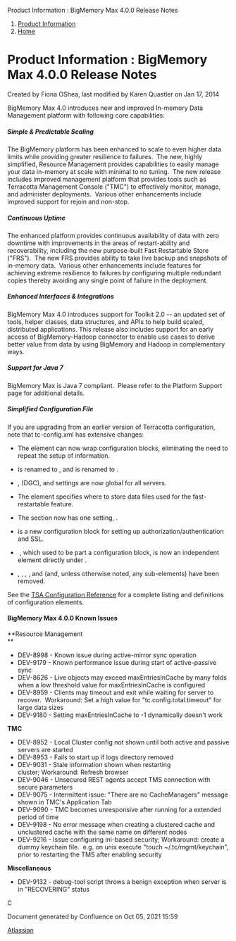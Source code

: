 Product Information : BigMemory Max 4.0.0 Release Notes  

1.  [Product Information](index.html)
2.  [Home](Home.html)

Product Information : BigMemory Max 4.0.0 Release Notes
=======================================================

Created by Fiona OShea, last modified by Karen Quastler on Jan 17, 2014

BigMemory Max 4.0 introduces new and improved In-memory Data Management platform with following core capabilities:

##### **Simple & Predictable Scaling**

The BigMemory platform has been enhanced to scale to even higher data limits while providing greater resilience to failures.  The new, highly simplified, Resource Management provides capabilities to easily manage your data in-memory at scale with minimal to no tuning.  The new release includes improved management platform that provides tools such as Terracotta Management Console ("TMC") to effectively monitor, manage, and administer deployments.  Various other enhancements include improved support for rejoin and non-stop.

##### **Continuous Uptime**

The enhanced platform provides continuous availability of data with zero downtime with improvements in the areas of restart-ability and recoverability, including the new purpose-built Fast Restartable Store ("FRS").  The new FRS provides ability to take live backup and snapshots of in-memory data.  Various other enhancements include features for achieving extreme resilience to failures by configuring multiple redundant copies thereby avoiding any single point of failure in the deployment.

##### **Enhanced Interfaces & Integrations**

BigMemory Max 4.0 introduces support for Toolkit 2.0 -- an updated set of tools, helper classes, data structures, and APIs to help build scaled, distributed applications. This release also includes support for an early access of BigMemory-Hadoop connector to enable use cases to derive better value from data by using BigMemory and Hadoop in complementary ways.

##### **Support for Java 7**

BigMemory Max is Java 7 compliant.  Please refer to the Platform Support page for additional details.

##### Simplified Configuration File

If you are upgrading from an earlier version of Terracotta configuration, note that tc-config.xml has extensive changes:

*   The <mirror-group> element can now wrap <server> configuration blocks, eliminating the need to repeat the setup of <server> information.
*   <dso-port> is renamed to <tsa-port>, and <l2-group-port> is renamed to <tsa-group-port>.
*   <client-reconnect-window>, <garbage-collection> (DGC), and <restartable> settings are now global for all servers.  
    
*   The <data> element specifies where to store data files used for the fast-restartable feature.
*   The <clients> section now has one setting, <logs>.
*   <security> is a new configuration block for setting up authorization/authentication and SSL.
*    <offheap>, which used to be part a <persistence> configuration block, is now an independent element directly under <server>.
*   <dso>, <system>, <statistics>, <persistence>, and <ha> (and, unless otherwise noted, any sub-elements) have been removed.

See the [TSA Configuration Reference](http://terracotta.org/documentation/4.0/terracotta-server-array/config-reference) for a complete listing and definitions of configuration elements.

#### BigMemory Max 4.0.0 Known Issues

**Resource Management  
**

*   DEV-8998 - Known issue during active-mirror sync operation
*   DEV-9179 - Known performance issue during start of active-passive sync
*   DEV-8626 - Live objects may exceed maxEntriesInCache by many folds when a low threshold value for maxEntriesInCache is configured
*   DEV-8959 - Clients may timeout and exit while waiting for server to recover.  Workaround: Set a high value for "tc.config.total.timeout" for large data sizes 
*   DEV-9180 - Setting maxEntriesInCache to -1 dynamically doesn't work

**TMC**

*   DEV-8952 - Local Cluster config not shown until both active and passive servers are started
*   DEV-8953 - Fails to start up if logs directory removed 
*   DEV-9031 - Stale information shown when restarting cluster; Workaround: Refresh browser 
*   DEV-9046 - Unsecured REST agents accept TMS connection with secure parameters
*   DEV-9075 - Intermittent issue: "There are no CacheManagers" message shown in TMC's Application Tab
*   DEV-9090 - TMC becomes unresponsive after running for a extended period of time
*   DEV-9198 - No error message when creating a clustered cache and unclustered cache with the same name on different nodes
*   DEV-9216 - Issue configuring ini-based security; Workaround: create a dummy keychain file.  e.g. on unix execute "touch ~/.tc/mgmt/keychain", prior to restarting the TMS after enabling security

**Miscellaneous**

*   DEV-9132 - debug-tool script throws a benign exception when server is in "RECOVERING" status

C  

  

  

  

  

Document generated by Confluence on Oct 05, 2021 15:59

[Atlassian](http://www.atlassian.com/)